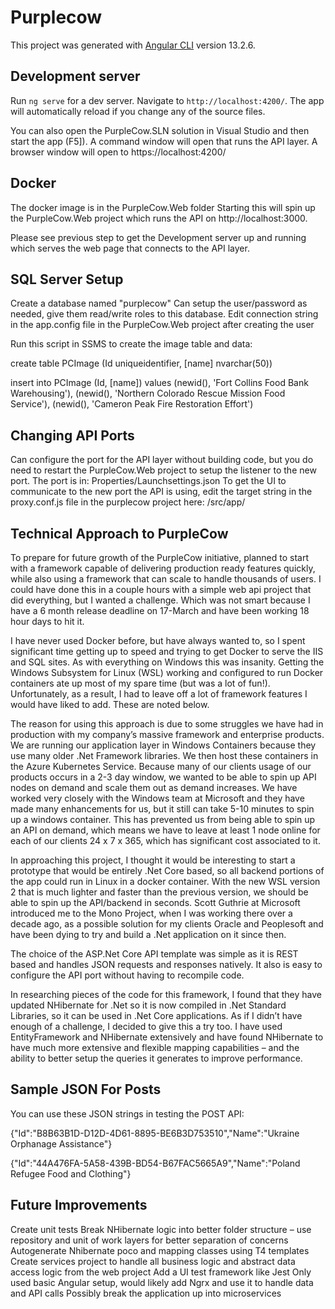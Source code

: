 # Purplecow

This project was generated with [Angular CLI](https://github.com/angular/angular-cli) version 13.2.6.

## Development server

Run `ng serve` for a dev server. Navigate to `http://localhost:4200/`. The app will automatically reload if you change any of the source files.

You can also open the PurpleCow.SLN solution in Visual Studio and then start the app (F5]).  A command window will open that runs the API layer.  A browser window will open to https://localhost:4200/

## Docker 

The docker image is in the PurpleCow.Web folder
Starting this will spin up the PurpleCow.Web project which runs the API on http://localhost:3000.  

Please see previous step to get the Development server up and running which serves the web page that connects to the API layer. 

## SQL Server Setup

Create a database named "purplecow"
Can setup the user/password as needed, give them read/write roles to this database. 
Edit connection string in the app.config file in the PurpleCow.Web project after creating the user

Run this script in SSMS to create the image table and data:

create table PCImage (Id uniqueidentifier, [name] nvarchar(50))

insert into PCImage (Id, [name]) values (newid(), 'Fort Collins Food Bank Warehousing'),
(newid(), 'Northern Colorado Rescue Mission Food Service'),
(newid(), 'Cameron Peak Fire Restoration Effort')

## Changing API Ports

Can configure the port for the API layer without building code, but you do need to restart the PurpleCow.Web project to setup the listener to the new port.  The port is in:
Properties/Launchsettings.json
To get the UI to communicate to the new port the API is using, edit the target string in the proxy.conf.js file in the purplecow project here:  /src/app/


## Technical Approach to PurpleCow

To prepare for future growth of the PurpleCow initiative, planned to start with a framework capable of delivering production ready features quickly, while also using a framework that can scale to handle thousands of users.  I could have done this in a couple hours with a simple web api project that did everything, but I wanted a challenge.  Which was not smart because I have a 6 month release deadline on 17-March and have been working 18 hour days to hit it.   

I have never used Docker before, but have always wanted to, so I spent significant time getting up to speed and trying to get Docker to serve the IIS and SQL sites.  As with everything on Windows this was insanity.   Getting the Windows Subsystem for Linux (WSL) working and configured to run Docker containers ate up most of my spare time (but was a lot of fun!).  Unfortunately, as a result, I had to leave off a lot of framework features I would have liked to add.  These are noted below.

The reason for using this approach is due to some struggles we have had in production with my company’s massive framework and enterprise products.  We are running our application layer in Windows Containers because they use many older .Net Framework libraries.  We then host these containers in the Azure Kubernetes Service.  Because many of our clients usage of our products occurs in a 2-3 day window, we wanted to be able to spin up API nodes on demand and scale them out as demand increases.   We have worked very closely with the Windows team at Microsoft and they have made many enhancements for us, but it still can take 5-10 minutes to spin up a windows container.   This has prevented us from being able to spin up an API on demand, which means we have to leave at least 1 node online for each of our clients 24 x 7 x 365, which has significant cost associated to it.

In approaching this project, I thought it would be interesting to start a prototype that would be entirely .Net Core based, so all backend portions of the app could run in Linux in a docker container.   With the new WSL version 2 that is much lighter and faster than the previous version, we should be able to spin up the API/backend in seconds.   Scott Guthrie at Microsoft introduced me to the Mono Project, when I was working there over a decade ago, as a possible solution for my clients Oracle and Peoplesoft and have been dying to try and build a .Net application on it since then.  

The choice of the ASP.Net Core API template was simple as it is REST based and handles JSON requests and responses natively.  It also is easy to configure the API port without having to recompile code.

In researching pieces of the code for this framework, I found that they have updated NHibernate for .Net so it is now compiled in .Net Standard Libraries, so it can be used in .Net Core applications.  As if I didn’t have enough of a challenge, I decided to give this a try too.  I have used EntityFramework and NHibernate extensively and have found NHibernate to have much more extensive and flexible mapping capabilities – and the ability to better setup the queries it generates to improve performance.  

## Sample JSON For Posts

You can use these JSON strings in testing the POST API:

{"Id":"B8B63B1D-D12D-4D61-8895-BE6B3D753510","Name":"Ukraine Orphanage Assistance"}

{"Id":"44A476FA-5A58-439B-BD54-B67FAC5665A9","Name":"Poland Refugee Food and Clothing"}


## Future Improvements

Create unit tests
Break NHibernate logic into better folder structure – use repository and unit of work layers for better separation of concerns
Autogenerate Nhibernate poco and mapping classes using T4 templates
Create services project to handle all business logic and abstract data access logic from the web project
Add a UI test framework like Jest 
Only used basic Angular setup, would likely add Ngrx and use it to handle data and API calls
Possibly break the application up into microservices


